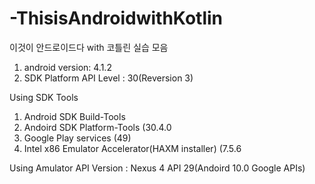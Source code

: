 # -ThisisAndroidwithKotlin
이것이 안드로이드다 with 코틀린 실습 모음

1. android version: 4.1.2
2. SDK Platform API Level : 30(Reversion 3)

Using SDK Tools
1. Android SDK Build-Tools
2. Andoird SDK Platform-Tools (30.4.0
3. Google Play services (49)
4. Intel x86 Emulator Accelerator(HAXM installer) (7.5.6

Using Amulator API Version : Nexus 4 API 29(Andoird 10.0 Google APIs)
